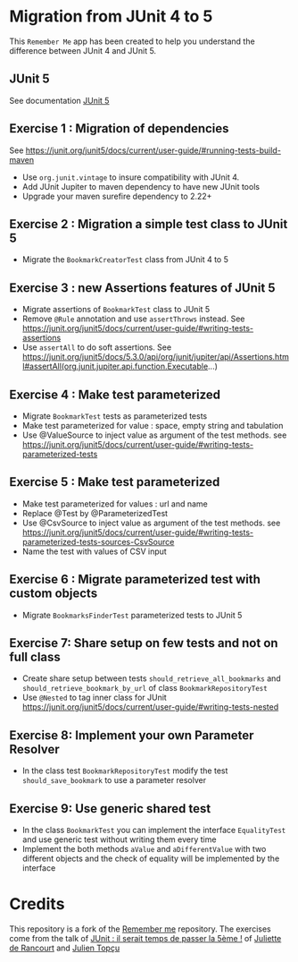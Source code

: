 # Migration from JUnit 4 to 5

This `Remember Me` app has been created to help you understand the difference between JUnit 4 and JUnit 5.

## JUnit 5

See documentation [JUnit 5](https://junit.org/junit5/) 

## Exercise 1 : Migration of dependencies

See https://junit.org/junit5/docs/current/user-guide/#running-tests-build-maven 
- Use `org.junit.vintage` to insure compatibility with JUnit 4.
- Add JUnit Jupiter to maven dependency to have new JUnit tools 
- Upgrade your maven surefire dependency to 2.22+

## Exercise 2 : Migration a simple test class to JUnit 5

- Migrate the `BookmarkCreatorTest` class from JUnit 4 to 5

## Exercise 3 : new Assertions features of JUnit 5

- Migrate assertions of `BookmarkTest` class to JUnit 5
- Remove `@Rule` annotation and use `assertThrows` instead. See https://junit.org/junit5/docs/current/user-guide/#writing-tests-assertions
- Use `assertAll` to do soft assertions. See https://junit.org/junit5/docs/5.3.0/api/org/junit/jupiter/api/Assertions.html#assertAll(org.junit.jupiter.api.function.Executable...)

## Exercise 4 : Make test parameterized

- Migrate `BookmarkTest` tests as parameterized tests
- Make test parameterized for value : space, empty string and tabulation
- Use @ValueSource to inject value as argument of the test methods. see https://junit.org/junit5/docs/current/user-guide/#writing-tests-parameterized-tests

## Exercise 5 : Make test parameterized

- Make test parameterized for values : url and name
- Replace @Test by @ParameterizedTest
- Use @CsvSource to inject value as argument of the test methods. see https://junit.org/junit5/docs/current/user-guide/#writing-tests-parameterized-tests-sources-CsvSource
- Name the test with values of CSV input


## Exercise 6 : Migrate parameterized test with custom objects

- Migrate `BookmarksFinderTest` parameterized tests to JUnit 5

## Exercise 7: Share setup on few tests and not on full class

- Create share setup between tests `should_retrieve_all_bookmarks` and `should_retrieve_bookmark_by_url` of class `BookmarkRepositoryTest` 
- Use `@Nested` to tag inner class for JUnit https://junit.org/junit5/docs/current/user-guide/#writing-tests-nested

## Exercise 8: Implement your own Parameter Resolver

- In the class test `BookmarkRepositoryTest` modify the test `should_save_bookmark` to use a parameter resolver

## Exercise 9: Use generic shared test

- In the class `BookmarkTest` you can implement the interface `EqualityTest` and use generic test without writing them every time
- Implement the both methods `aValue` and `aDifferentValue` with two different objects and the check of equality will be implemented by the interface

# Credits

This repository is a fork of the [Remember me](https://gitlab.com/crafts-records/remember-me/-/tree/master) repository.
The exercises come from the talk of [JUnit : il serait temps de passer la 5ème !](https://www.youtube.com/watch?v=EfxwS54hdkM) of [Juliette de Rancourt](https://twitter.com/ju_derancourt) and [Julien Topçu](https://twitter.com/JulienTopcu)
